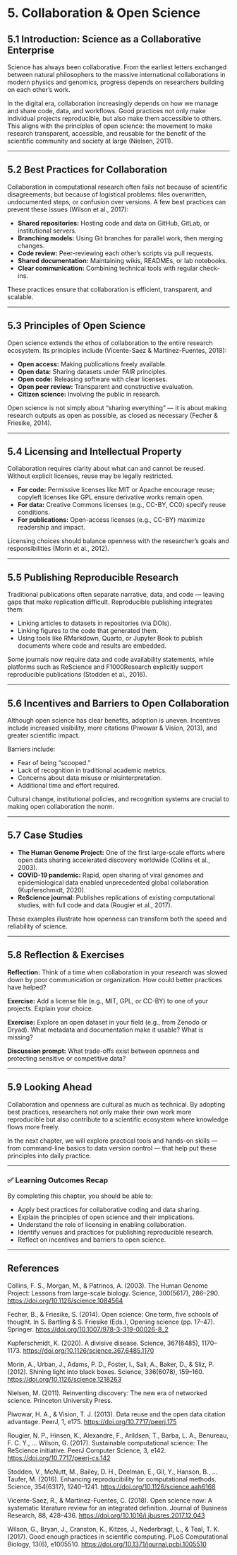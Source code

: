 
# 5. Collaboration & Open Science

## 5.1 Introduction: Science as a Collaborative Enterprise

Science has always been collaborative. From the earliest letters exchanged between natural philosophers to the massive international collaborations in modern physics and genomics, progress depends on researchers building on each other’s work.

In the digital era, collaboration increasingly depends on how we manage and share code, data, and workflows. Good practices not only make individual projects reproducible, but also make them accessible to others. This aligns with the principles of open science: the movement to make research transparent, accessible, and reusable for the benefit of the scientific community and society at large (Nielsen, 2011).

---

## 5.2 Best Practices for Collaboration

Collaboration in computational research often fails not because of scientific disagreements, but because of logistical problems: files overwritten, undocumented steps, or confusion over versions. A few best practices can prevent these issues (Wilson et al., 2017):

- **Shared repositories:** Hosting code and data on GitHub, GitLab, or institutional servers.
- **Branching models:** Using Git branches for parallel work, then merging changes.
- **Code review:** Peer-reviewing each other’s scripts via pull requests.
- **Shared documentation:** Maintaining wikis, READMEs, or lab notebooks.
- **Clear communication:** Combining technical tools with regular check-ins.

These practices ensure that collaboration is efficient, transparent, and scalable.

---

## 5.3 Principles of Open Science

Open science extends the ethos of collaboration to the entire research ecosystem. Its principles include (Vicente-Saez & Martinez-Fuentes, 2018):

- **Open access:** Making publications freely available.
- **Open data:** Sharing datasets under FAIR principles.
- **Open code:** Releasing software with clear licenses.
- **Open peer review:** Transparent and constructive evaluation.
- **Citizen science:** Involving the public in research.

Open science is not simply about “sharing everything” — it is about making research outputs as open as possible, as closed as necessary (Fecher & Friesike, 2014).

---

## 5.4 Licensing and Intellectual Property

Collaboration requires clarity about what can and cannot be reused. Without explicit licenses, reuse may be legally restricted.

- **For code:** Permissive licenses like MIT or Apache encourage reuse; copyleft licenses like GPL ensure derivative works remain open.
- **For data:** Creative Commons licenses (e.g., CC-BY, CC0) specify reuse conditions.
- **For publications:** Open-access licenses (e.g., CC-BY) maximize readership and impact.

Licensing choices should balance openness with the researcher’s goals and responsibilities (Morin et al., 2012).

---

## 5.5 Publishing Reproducible Research

Traditional publications often separate narrative, data, and code — leaving gaps that make replication difficult. Reproducible publishing integrates them:

- Linking articles to datasets in repositories (via DOIs).
- Linking figures to the code that generated them.
- Using tools like RMarkdown, Quarto, or Jupyter Book to publish documents where code and results are embedded.

Some journals now require data and code availability statements, while platforms such as ReScience and F1000Research explicitly support reproducible publications (Stodden et al., 2016).

---

## 5.6 Incentives and Barriers to Open Collaboration

Although open science has clear benefits, adoption is uneven. Incentives include increased visibility, more citations (Piwowar & Vision, 2013), and greater scientific impact.

Barriers include:

- Fear of being “scooped.”
- Lack of recognition in traditional academic metrics.
- Concerns about data misuse or misinterpretation.
- Additional time and effort required.

Cultural change, institutional policies, and recognition systems are crucial to making open collaboration the norm.

---

## 5.7 Case Studies

- **The Human Genome Project:** One of the first large-scale efforts where open data sharing accelerated discovery worldwide (Collins et al., 2003).
- **COVID-19 pandemic:** Rapid, open sharing of viral genomes and epidemiological data enabled unprecedented global collaboration (Kupferschmidt, 2020).
- **ReScience journal:** Publishes replications of existing computational studies, with full code and data (Rougier et al., 2017).

These examples illustrate how openness can transform both the speed and reliability of science.

---

## 5.8 Reflection & Exercises

**Reflection:** Think of a time when collaboration in your research was slowed down by poor communication or organization. How could better practices have helped?

**Exercise:** Add a license file (e.g., MIT, GPL, or CC-BY) to one of your projects. Explain your choice.

**Exercise:** Explore an open dataset in your field (e.g., from Zenodo or Dryad). What metadata and documentation make it usable? What is missing?

**Discussion prompt:** What trade-offs exist between openness and protecting sensitive or competitive data?

---

## 5.9 Looking Ahead

Collaboration and openness are cultural as much as technical. By adopting best practices, researchers not only make their own work more reproducible but also contribute to a scientific ecosystem where knowledge flows more freely.

In the next chapter, we will explore practical tools and hands-on skills — from command-line basics to data version control — that help put these principles into daily practice.

---

### ✅ Learning Outcomes Recap

By completing this chapter, you should be able to:

- Apply best practices for collaborative coding and data sharing.
- Explain the principles of open science and their implications.
- Understand the role of licensing in enabling collaboration.
- Identify venues and practices for publishing reproducible research.
- Reflect on incentives and barriers to open science.

---

## References

Collins, F. S., Morgan, M., & Patrinos, A. (2003). The Human Genome Project: Lessons from large-scale biology. Science, 300(5617), 286–290. https://doi.org/10.1126/science.1084564

Fecher, B., & Friesike, S. (2014). Open science: One term, five schools of thought. In S. Bartling & S. Friesike (Eds.), Opening science (pp. 17–47). Springer. https://doi.org/10.1007/978-3-319-00026-8_2

Kupferschmidt, K. (2020). A divisive disease. Science, 367(6485), 1170–1173. https://doi.org/10.1126/science.367.6485.1170

Morin, A., Urban, J., Adams, P. D., Foster, I., Sali, A., Baker, D., & Sliz, P. (2012). Shining light into black boxes. Science, 336(6078), 159–160. https://doi.org/10.1126/science.1218263

Nielsen, M. (2011). Reinventing discovery: The new era of networked science. Princeton University Press.

Piwowar, H. A., & Vision, T. J. (2013). Data reuse and the open data citation advantage. PeerJ, 1, e175. https://doi.org/10.7717/peerj.175

Rougier, N. P., Hinsen, K., Alexandre, F., Arildsen, T., Barba, L. A., Benureau, F. C. Y., … Wilson, G. (2017). Sustainable computational science: The ReScience initiative. PeerJ Computer Science, 3, e142. https://doi.org/10.7717/peerj-cs.142

Stodden, V., McNutt, M., Bailey, D. H., Deelman, E., Gil, Y., Hanson, B., … Taufer, M. (2016). Enhancing reproducibility for computational methods. Science, 354(6317), 1240–1241. https://doi.org/10.1126/science.aah6168

Vicente-Saez, R., & Martinez-Fuentes, C. (2018). Open science now: A systematic literature review for an integrated definition. Journal of Business Research, 88, 428–436. https://doi.org/10.1016/j.jbusres.2017.12.043

Wilson, G., Bryan, J., Cranston, K., Kitzes, J., Nederbragt, L., & Teal, T. K. (2017). Good enough practices in scientific computing. PLoS Computational Biology, 13(6), e1005510. https://doi.org/10.1371/journal.pcbi.1005510
